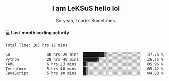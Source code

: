 <h2 align="center">I am LeKSuS hello lol</h2>
<p align="center">So yeah, I code. Sometimes.</p>

#### :computer: Last month coding activity
<!--START_SECTION:waka-->

```txt
Total Time: 105 hrs 15 mins

Go                40 hrs 26 mins  █████████▒░░░░░░░░░░░░░░░   37.74 %
Python            28 hrs 40 mins  ██████▓░░░░░░░░░░░░░░░░░░   26.75 %
YAML              6 hrs 23 mins   █▒░░░░░░░░░░░░░░░░░░░░░░░   05.96 %
Terraform         5 hrs 48 mins   █▒░░░░░░░░░░░░░░░░░░░░░░░   05.42 %
JavaScript        5 hrs 10 mins   █▒░░░░░░░░░░░░░░░░░░░░░░░   04.83 %
```

<!--END_SECTION:waka-->
